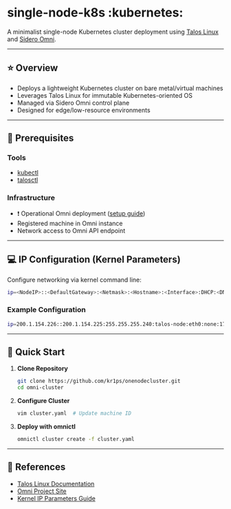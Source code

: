 # single-node-k8s :kubernetes: 

A minimalist single-node Kubernetes cluster deployment using [Talos Linux](https://www.talos.dev/) and [Sidero Omni](https://omni.siderolabs.com/tutorials/getting_started).

---

## :star: Overview
- Deploys a lightweight Kubernetes cluster on bare metal/virtual machines
- Leverages Talos Linux for immutable Kubernetes-oriented OS
- Managed via Sidero Omni control plane
- Designed for edge/low-resource environments

---

## :wrench: Prerequisites

### Tools
- [kubectl](https://kubernetes.io/docs/tasks/tools/)
- [talosctl](https://www.talos.dev/latest/talos-guides/installation/)

### Infrastructure
- :exclamation: Operational Omni deployment ([setup guide](https://github.com/kr1ps/onenodecluster.git))
- Registered machine in Omni instance
- Network access to Omni API endpoint

---

## :computer: IP Configuration (Kernel Parameters)

Configure networking via kernel command line:
```bash
ip=<NodeIP>::<DefaultGateway>:<Netmask>:<Hostname>:<Interface>:DHCP:<DNS1>:<DNS2>
```

### Example Configuration
```bash
ip=200.1.154.226::200.1.154.225:255.255.255.240:talos-node:eth0:none:172.18.0.23:172.18.0.22
```

---

## :rocket: Quick Start

1. **Clone Repository**
   ```bash
   git clone https://github.com/kr1ps/onenodecluster.git
   cd omni-cluster
   ```

2. **Configure Cluster**
   ```bash
   vim cluster.yaml  # Update machine ID
   ```

3. **Deploy with omnictl**
   ```bash
   omnictl cluster create -f cluster.yaml
   ```

---


## :link: References
- [Talos Linux Documentation](https://www.talos.dev/latest/)
- [Omni Project Site](https://www.sidero.dev/omni/)
- [Kernel IP Parameters Guide](https://www.kernel.org/doc/html/latest/admin-guide/nfs/nfsroot.html)
